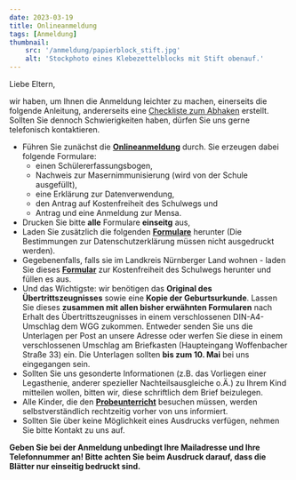 ```yaml
---
date: 2023-03-19
title: Onlineanmeldung
tags: [Anmeldung]
thumbnail: 
    src: '/anmeldung/papierblock_stift.jpg'
    alt: 'Stockphoto eines Klebezettelblocks mit Stift obenauf.'
---
```


Liebe Eltern,

wir haben, um Ihnen die Anmeldung leichter zu machen, einerseits die folgende Anleitung, andererseits eine <a href="/anmeldung/checkliste">Checkliste zum Abhaken</a> erstellt. Sollten Sie dennoch Schwierigkeiten haben, dürfen Sie uns gerne telefonisch kontaktieren.

- Führen Sie zunächst die <a href = "http://www.schulantrag.de/?sch=0223" target = "_blank">**Onlineanmeldung**</a> durch. Sie erzeugen dabei folgende Formulare:
    - einen Schülererfassungsbogen,
    - Nachweis zur Masernimmunisierung (wird von der Schule ausgefüllt),
    - eine Erklärung zur Datenverwendung,
    - den Antrag auf Kostenfreiheit des Schulwegs und
    - Antrag und eine Anmeldung zur Mensa.
- Drucken Sie bitte **alle** Formulare **einseitg** aus,
- Laden Sie zusätzlich die folgenden <a href = "/documents/anmeldung/Anmeldung_Formulare2023.pdf" target = "_blank">**Formulare**</a> herunter (Die Bestimmungen zur Datenschutzerklärung müssen nicht ausgedruckt werden). 
- Gegebenenfalls, falls sie im Landkreis Nürnberger Land wohnen - laden Sie dieses <a href="/documents/anmeldung/Kostenfreiheit_LA_Lauf.pdf" target = "_blank">**Formular**</a> zur Kostenfreiheit des Schulwegs herunter und füllen es aus.
- Und das Wichtigste: wir benötigen das **Original des Übertrittszeugnisses** sowie eine **Kopie der Geburtsurkunde**. Lassen Sie dieses **zusammen mit allen bisher erwähnten Formularen** nach Erhalt des Übertrittszeugnisses in einem verschlossenen DIN-A4-Umschlag dem WGG zukommen. Entweder senden Sie uns die Unterlagen per Post an unsere Adresse oder werfen Sie diese in einem verschlossenen Umschlag am Briefkasten (Haupteingang Woffenbacher Straße 33) ein. Die Unterlagen sollten **bis zum 10. Mai** bei uns eingegangen sein.
- Sollten Sie uns gesonderte Informationen (z.B. das Vorliegen einer Legasthenie, anderer spezieller Nachteilsausgleiche o.Ä.) zu Ihrem Kind mitteilen wollen, bitten wir, diese schriftlich dem Brief beizulegen.
- Alle Kinder, die den <a href="/anmeldung/probeunterricht">**Probeunterricht**</a> besuchen müssen, werden selbstverständlich rechtzeitig vorher von uns informiert.
- Sollten Sie über keine Möglichkeit eines Ausdrucks verfügen, nehmen Sie bitte Kontakt zu uns auf.

**Geben Sie bei der Anmeldung unbedingt Ihre Mailadresse und Ihre Telefonnummer an! Bitte achten Sie beim Ausdruck darauf, dass die Blätter nur einseitig bedruckt sind.**

